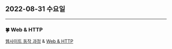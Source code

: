 ## 2022-08-31 수요일

---

### :four_leaf_clover: Web & HTTP

[웹사이트 동작 과정](https://withmoonlab.tistory.com/162) & [Web & HTTP](https://withmoonlab.tistory.com/165)

